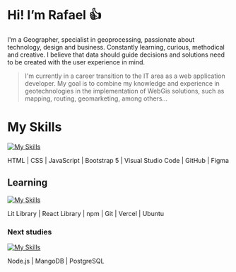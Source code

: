 # Hi! I’m Rafael :thumbsup:

I'm a Geographer, specialist in geoprocessing, passionate about technology, design and business. Constantly learning, curious, methodical and creative. I believe that data should guide decisions and solutions need to be created with the user experience in mind.

> I'm currently in a career transition to the IT area as a web application developer. My goal is to combine my knowledge and experience in geotechnologies in the implementation of WebGis solutions, such as mapping, routing, geomarketing, among others...

# My Skills 
[![My Skills](https://skillicons.dev/icons?i=html,css,js,bootstrap,vscode,github,figma)](https://skillicons.dev)

HTML | CSS | JavaScript | Bootstrap 5 | Visual Studio Code | GitHub | Figma

##  Learning 
[![My Skills](https://skillicons.dev/icons?i=lit,react,npm,git,vercel,ubuntu)](https://skillicons.dev)

Lit Library | React Library | npm | Git | Vercel | Ubuntu

### Next studies 
[![My Skills](https://skillicons.dev/icons?i=nodejs,mongodb,postgres)](https://skillicons.dev)

Node.js | MangoDB | PostgreSQL
